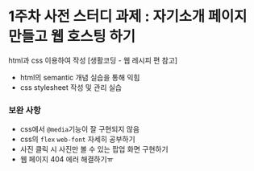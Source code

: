 # 1주차 사전 스터디 과제 : 자기소개 페이지 만들고 웹 호스팅 하기
html과 css 이용하여 작성 [생활코딩 - 웹 레시피 편 참고]
 - html의 semantic 개념 실습을 통해 익힘
 - css stylesheet 작성 및 관리 실습

### 보완 사항
- css에서 `@media`기능이 잘 구현되지 않음
- css의 `flex` `web-font` 자세히 공부하기
- 사진 클릭 시 사진만 볼 수 있는 팝업 화면 구현하기
- 웹 페이지 404 에러 해결하기ㅠ
